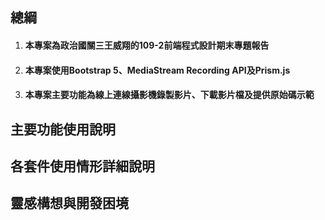 ## 總綱
1. #### 本專案為政治國關三王威翔的109-2前端程式設計期末專題報告
1. #### 本專案使用Bootstrap 5、MediaStream Recording API及Prism.js
1. #### 本專案主要功能為線上連線攝影機錄製影片、下載影片檔及提供原始碼示範

## 主要功能使用說明
## 各套件使用情形詳細說明
## 靈感構想與開發困境